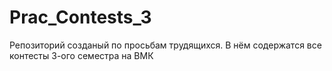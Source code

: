# Prac_Contests_3

Репозиторий созданый по просьбам трудящихся. В нём содержатся все контесты 3-ого семестра на ВМК

